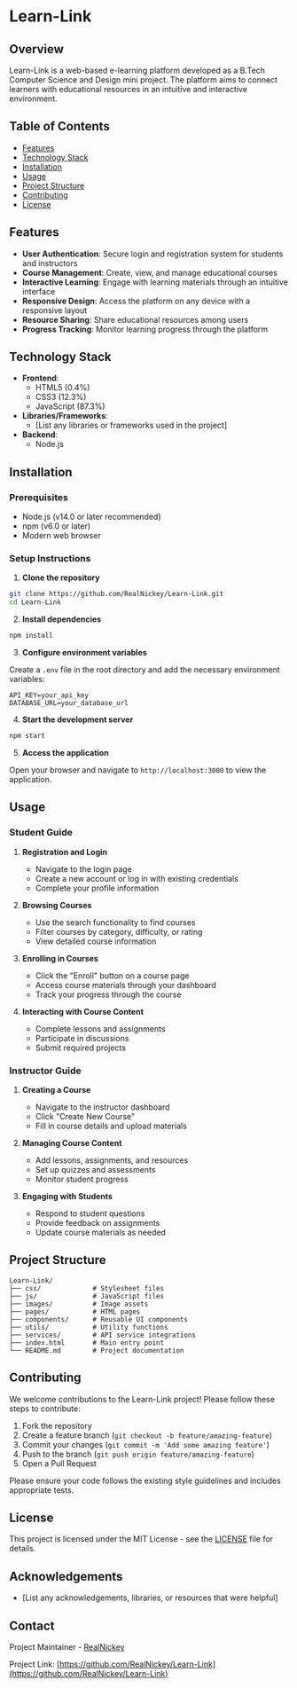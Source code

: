 # Learn-Link


## Overview

Learn-Link is a web-based e-learning platform developed as a B.Tech Computer Science and Design mini project. The platform aims to connect learners with educational resources in an intuitive and interactive environment.

## Table of Contents

- [Features](#features)
- [Technology Stack](#technology-stack)
- [Installation](#installation)
- [Usage](#usage)
- [Project Structure](#project-structure)
- [Contributing](#contributing)
- [License](#license)

## Features

- **User Authentication**: Secure login and registration system for students and instructors
- **Course Management**: Create, view, and manage educational courses
- **Interactive Learning**: Engage with learning materials through an intuitive interface
- **Responsive Design**: Access the platform on any device with a responsive layout
- **Resource Sharing**: Share educational resources among users
- **Progress Tracking**: Monitor learning progress through the platform

## Technology Stack

- **Frontend**: 
  - HTML5 (0.4%)
  - CSS3 (12.3%)
  - JavaScript (87.3%)
- **Libraries/Frameworks**:
  - [List any libraries or frameworks used in the project]
- **Backend**:
  - Node.js


## Installation

### Prerequisites

- Node.js (v14.0 or later recommended)
- npm (v6.0 or later)
- Modern web browser

### Setup Instructions

1. **Clone the repository**

```bash
git clone https://github.com/RealNickey/Learn-Link.git
cd Learn-Link
```

2. **Install dependencies**

```bash
npm install
```

3. **Configure environment variables**

Create a `.env` file in the root directory and add the necessary environment variables:

```
API_KEY=your_api_key
DATABASE_URL=your_database_url
```

4. **Start the development server**

```bash
npm start
```

5. **Access the application**

Open your browser and navigate to `http://localhost:3000` to view the application.

## Usage

### Student Guide

1. **Registration and Login**
   - Navigate to the login page
   - Create a new account or log in with existing credentials
   - Complete your profile information

2. **Browsing Courses**
   - Use the search functionality to find courses
   - Filter courses by category, difficulty, or rating
   - View detailed course information

3. **Enrolling in Courses**
   - Click the "Enroll" button on a course page
   - Access course materials through your dashboard
   - Track your progress through the course

4. **Interacting with Course Content**
   - Complete lessons and assignments
   - Participate in discussions
   - Submit required projects

### Instructor Guide

1. **Creating a Course**
   - Navigate to the instructor dashboard
   - Click "Create New Course"
   - Fill in course details and upload materials

2. **Managing Course Content**
   - Add lessons, assignments, and resources
   - Set up quizzes and assessments
   - Monitor student progress

3. **Engaging with Students**
   - Respond to student questions
   - Provide feedback on assignments
   - Update course materials as needed

## Project Structure

```
Learn-Link/
├── css/             # Stylesheet files
├── js/              # JavaScript files
├── images/          # Image assets
├── pages/           # HTML pages
├── components/      # Reusable UI components
├── utils/           # Utility functions
├── services/        # API service integrations
├── index.html       # Main entry point
└── README.md        # Project documentation
```

## Contributing

We welcome contributions to the Learn-Link project! Please follow these steps to contribute:

1. Fork the repository
2. Create a feature branch (`git checkout -b feature/amazing-feature`)
3. Commit your changes (`git commit -m 'Add some amazing feature'`)
4. Push to the branch (`git push origin feature/amazing-feature`)
5. Open a Pull Request

Please ensure your code follows the existing style guidelines and includes appropriate tests.

## License

This project is licensed under the MIT License - see the [LICENSE](LICENSE) file for details.

## Acknowledgements

- [List any acknowledgements, libraries, or resources that were helpful]

## Contact

Project Maintainer - [RealNickey](https://github.com/RealNickey)

Project Link: [https://github.com/RealNickey/Learn-Link](https://github.com/RealNickey/Learn-Link)
